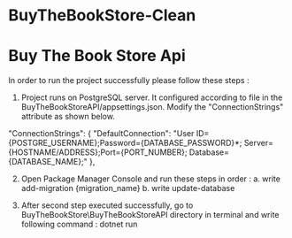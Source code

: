 # BuyTheBookStore-Clean

<h1>Buy The Book Store Api </h1>

In order to run the project successfully please follow these steps : 

1. Project runs on PostgreSQL server. It configured according to file in the BuyTheBookStoreAPI/appsettings.json.
Modify the "ConnectionStrings" attribute as shown below.

  "ConnectionStrings": {
    "DefaultConnection": "User ID={POSTGRE_USERNAME};Password={DATABASE_PASSWORD}*; Server={HOSTNAME/ADDRESS};Port={PORT_NUMBER}; Database={DATABASE_NAME};"
  },
  
  
2. Open Package Manager Console and run these steps in order :
 a. write add-migration {migration_name}
 b. write update-database

3. After second step executed successfully, go to BuyTheBookStore\BuyTheBookStoreAPI directory in terminal and write following command : 
 dotnet run
 
  
